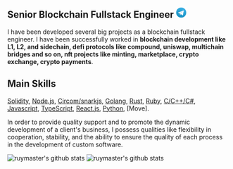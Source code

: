 ## Senior Blockchain Fullstack Engineer <a href="https://t.me/ruymaster"><img height="24" src="https://github.com/ruymaster/ruymaster/blob/main/assets/icons/telegram.png?raw=true"></a> 
I have been developed several big projects as a blockchain fullstack engineer. I have been successfully worked in <b>blockchain development like L1, L2, and sidechain, defi protocols like compound, uniswap, multichain bridges and so on, nft projects like minting, marketplace, crypto exchange, crypto payments</b>.

## Main Skills 
[Solidity](http://solidityproject.com/),  [Node.js](https://nodejs.org/), [Circom/snarkjs](https://docs.circom.io/), [Golang](https://go.dev/), [Rust](https://www.rust-lang.org/), [Ruby](https://www.ruby-lang.org/), [C/C++/C#](https://www.cplusplus.com/),  [Javascript](https://www.javascript.com/),  [TypeScript](https://www.typescriptlang.org/), [React.js](https://reactjs.org/), [Python](https://www.python.org/), [Move].

In order to provide quality support and to promote the dynamic development of a client's business, I possess qualities like flexibility in cooperation, stability, and the ability to ensure the quality of each process in the development of custom software.

<!----[Anurag's github stats](https://github-readme-stats.vercel.app/api?username=ruymaster&show_icons=true&theme=radical)-->
 ![ruymaster's github stats](https://github-readme-stats.vercel.app/api/top-langs/?username=ruymaster&show_icons=true&theme=radical) 
 ![ruymaster's github stats](https://github-readme-stats.vercel.app/api?username=ruymaster&show_icons=true&theme=radical) 

